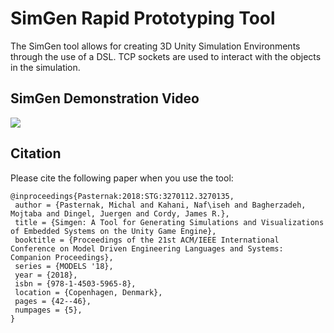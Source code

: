 # SimGen Rapid Prototyping Tool
The SimGen tool allows for creating 3D Unity Simulation Environments through the use of a DSL. TCP sockets are used to interact with the objects in the simulation.

## SimGen Demonstration Video

[<img src="https://s3.amazonaws.com/simgen/VideoScreenshot.png">](https://youtu.be/4ROt2N6i6KA)

## Citation
Please cite the following paper when you use the tool: 

```
@inproceedings{Pasternak:2018:STG:3270112.3270135,
 author = {Pasternak, Michal and Kahani, Naf\iseh and Bagherzadeh, Mojtaba and Dingel, Juergen and Cordy, James R.},
 title = {Simgen: A Tool for Generating Simulations and Visualizations of Embedded Systems on the Unity Game Engine},
 booktitle = {Proceedings of the 21st ACM/IEEE International Conference on Model Driven Engineering Languages and Systems: Companion Proceedings},
 series = {MODELS '18},
 year = {2018},
 isbn = {978-1-4503-5965-8},
 location = {Copenhagen, Denmark},
 pages = {42--46},
 numpages = {5},
} 
```
